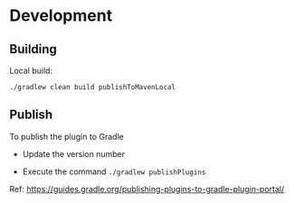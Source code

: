 # Development

## Building

Local build:

    ./gradlew clean build publishToMavenLocal

## Publish

To publish the plugin to Gradle

* Update the version number

* Execute the command `./gradlew publishPlugins`
    
Ref: https://guides.gradle.org/publishing-plugins-to-gradle-plugin-portal/         

